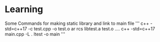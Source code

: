 # Learning
Some Commands for making static library and link to main file 
'''
c++ -std=c++17 -c test.cpp -o test.o
ar rcs libtest.a test.o ....
c++ -std=c++17 main.cpp -L . ltest -o main
'''